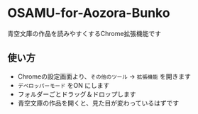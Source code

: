 # OSAMU-for-Aozora-Bunko
青空文庫の作品を読みやすくするChrome拡張機能です

## 使い方
- Chromeの設定画面より、`その他のツール` → `拡張機能` を開きます
- `デベロッパーモード` をON にします
- フォルダーごとドラッグ＆ドロップします
- 青空文庫の作品を開くと、見た目が変わっているはずです
